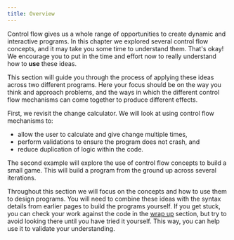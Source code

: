 ```yaml
---
title: Overview
---
```


Control flow gives us a whole range of opportunities to create dynamic and interactive programs. In this chapter we explored several control flow concepts, and it may take you some time to understand them. That's okay! We encourage you to put in the time and effort now to really understand how to **use** these ideas.

This section will guide you through the process of applying these ideas across two different programs. Here your focus should be on the way you think and approach problems, and the ways in which the different control flow mechanisms can come together to produce different effects.

First, we revisit the change calculator. We will look at using control flow mechanisms to:

* allow the user to calculate and give change multiple times,
* perform validations to ensure the program does not crash, and
* reduce duplication of logic within the code.

The second example will explore the use of control flow concepts to build a small game. This will build a program from the ground up across several iterations.

Throughout this section we will focus on the concepts and how to use them to design programs. You will need to combine these ideas with the syntax details from earlier pages to build the programs yourself. If you get stuck, you can check your work against the code in the [wrap up](../../5-wrapup/0-wrapup) section, but try to avoid looking there until you have tried it yourself. This way, you can help use it to validate your understanding.
